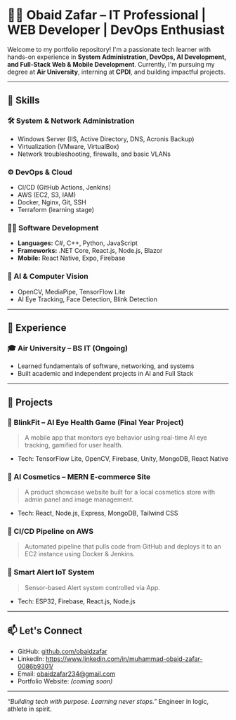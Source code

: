 # 👨‍💻 Obaid Zafar – IT Professional | WEB Developer | DevOps Enthusiast

Welcome to my portfolio repository! I'm a passionate tech learner with hands-on experience in **System Administration, DevOps, AI Development, and Full-Stack Web & Mobile Development**. Currently, I'm pursuing my degree at **Air University**, interning at **CPDI**, and building impactful projects.

---

## 🧠 Skills

### 🛠️ System & Network Administration
- Windows Server (IIS, Active Directory, DNS, Acronis Backup)
- Virtualization (VMware, VirtualBox)
- Network troubleshooting, firewalls, and basic VLANs

### ⚙️ DevOps & Cloud
- CI/CD (GitHub Actions, Jenkins)
- AWS (EC2, S3, IAM)
- Docker, Nginx, Git, SSH
- Terraform (learning stage)

### 👨‍💻 Software Development
- **Languages:** C#, C++, Python, JavaScript
- **Frameworks:** .NET Core, React.js, Node.js, Blazor
- **Mobile:** React Native, Expo, Firebase

### 🧠 AI & Computer Vision
- OpenCV, MediaPipe, TensorFlow Lite
- AI Eye Tracking, Face Detection, Blink Detection

---

## 💼 Experience

### 🎓 Air University – BS IT (Ongoing)
- Learned fundamentals of software, networking, and systems
- Built academic and independent projects in AI and Full Stack


---

## 🚀 Projects

### 🔹 BlinkFit – AI Eye Health Game (Final Year Project)
> A mobile app that monitors eye behavior using real-time AI eye tracking, gamified for user health.
- Tech: TensorFlow Lite, OpenCV, Firebase, Unity, MongoDB, React Native

### 🔹 AI Cosmetics – MERN E-commerce Site
> A product showcase website built for a local cosmetics store with admin panel and image management.
- Tech: React, Node.js, Express, MongoDB, Tailwind CSS

### 🔹 CI/CD Pipeline on AWS
> Automated pipeline that pulls code from GitHub and deploys it to an EC2 instance using Docker & Jenkins.

### 🔹 Smart Alert IoT System
> Sensor-based Alert system controlled via App.
- Tech: ESP32, Firebase, React.js, Node.js



---

## 📫 Let's Connect

- GitHub: [github.com/obaidzafar](https://github.com/obaid069)
- LinkedIn: https://www.linkedin.com/in/muhammad-obaid-zafar-0086b9301/
- Email: obaidzafar234@gmail.com
- Portfolio Website: *(coming soon)*

---

_“Building tech with purpose. Learning never stops.”_
Engineer in logic, athlete in spirit.

